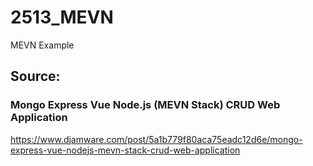 # 2513_MEVN
MEVN Example

## Source:
### Mongo Express Vue Node.js (MEVN Stack) CRUD Web Application
https://www.djamware.com/post/5a1b779f80aca75eadc12d6e/mongo-express-vue-nodejs-mevn-stack-crud-web-application
